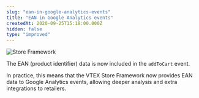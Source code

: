 ```yaml
---
slug: "ean-in-google-analytics-events"
title: "EAN in Google Analytics events"
createdAt: 2020-09-25T15:18:00.000Z
hidden: false
type: "improved"
---
```


![Store Framework](https://cdn.jsdelivr.net/gh/vtexdocs/dev-portal-content@main/images/ean-in-google-analytics-events-0.png)

The EAN (product identifier) data is now included in the `addToCart` event.

In practice, this means that the VTEX Store Framework now provides EAN data to Google Analytics events, allowing deeper analysis and extra integrations to retailers.
